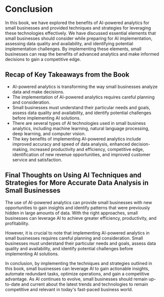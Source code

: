 # Conclusion

In this book, we have explored the benefits of AI-powered analytics for small businesses and provided techniques and strategies for leveraging these technologies effectively. We have discussed essential elements that small businesses should consider while preparing for AI implementation, assessing data quality and availability, and identifying potential implementation challenges. By implementing these elements, small businesses can reap the benefits of advanced analytics and make informed decisions to gain a competitive edge.

Recap of Key Takeaways from the Book
------------------------------------

* AI-powered analytics is transforming the way small businesses analyze data and make decisions.
* The implementation of AI-powered analytics requires careful planning and consideration.
* Small businesses must understand their particular needs and goals, assess data quality and availability, and identify potential challenges before implementing AI solutions.
* There are several types of AI technologies used in small business analytics, including machine learning, natural language processing, deep learning, and computer vision.
* The key benefits of implementing AI-powered analytics include improved accuracy and speed of data analysis, enhanced decision-making, increased productivity and efficiency, competitive edge, identification of new revenue opportunities, and improved customer service and satisfaction.

Final Thoughts on Using AI Techniques and Strategies for More Accurate Data Analysis in Small Businesses
--------------------------------------------------------------------------------------------------------

The use of AI-powered analytics can provide small businesses with new opportunities to gain insights and identify patterns that were previously hidden in large amounts of data. With the right approaches, small businesses can leverage AI to achieve greater efficiency, productivity, and profitability.

However, it is crucial to note that implementing AI-powered analytics in small businesses requires careful planning and consideration. Small businesses must understand their particular needs and goals, assess data quality and availability, and identify potential challenges before implementing AI solutions.

In conclusion, by implementing the techniques and strategies outlined in this book, small businesses can leverage AI to gain actionable insights, automate redundant tasks, optimize operations, and gain a competitive advantage. As AI continues to evolve, small businesses should remain up-to-date and current about the latest trends and technologies to remain competitive and relevant in today's fast-paced business world.